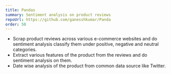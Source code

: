 ```yaml
---
title: Pandas
summary: Sentiment analysis on product reviews
repoUrl: https://github.com/ganesshkumar/Panda
order: 50
---
```


- Scrap product reviews across various e-commerce websites and do sentiment analysis classify them under positive, negative and neutral categories.
- Extract various features of the product from the reviews and do sentiment analysis on them.
- Date wise analysis of the product from common data source like Twitter.
